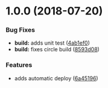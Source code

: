 # 1.0.0 (2018-07-20)


### Bug Fixes

* **build:** adds unit test ([4ab1ef0](https://github.com/eljefedelrodeodeljefe/inline-jsonschema-validator/commit/4ab1ef0))
* **build:** fixes circle build ([8593d08](https://github.com/eljefedelrodeodeljefe/inline-jsonschema-validator/commit/8593d08))


### Features

* adds automatic deploy ([6a45196](https://github.com/eljefedelrodeodeljefe/inline-jsonschema-validator/commit/6a45196))
